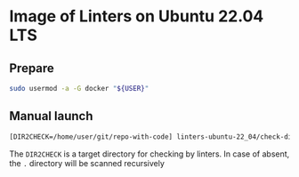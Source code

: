 # Image of Linters on Ubuntu 22.04 LTS

## Prepare

```bash
sudo usermod -a -G docker "${USER}"
```

## Manual launch

```bash
[DIR2CHECK=/home/user/git/repo-with-code] linters-ubuntu-22_04/check-dir.sh
```

The `DIR2CHECK` is a target directory for checking by linters. In case of absent, the `.` directory will be scanned recursively
